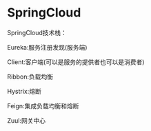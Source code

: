 # SpringCloud
SpringCloud技术栈：

Eureka:服务注册发现(服务端)

Client:客户端(可以是服务的提供者也可以是消费者)

Ribbon:负载均衡

Hystrix:熔断

Feign:集成负载均衡和熔断

Zuul:网关中心
